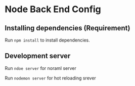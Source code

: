 # Node Back End Config

## Installing dependencies (Requirement)

Run `npm install` to install dependencies.

## Development server

Run `ndoe server` for noraml server

Run `nodemon server` for hot reloading srever
